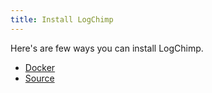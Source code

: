 ```yaml
---
title: Install LogChimp
---
```


Here's are few ways you can install LogChimp.

* [Docker](/docs/install/docker)
* [Source](/docs/install/source)
